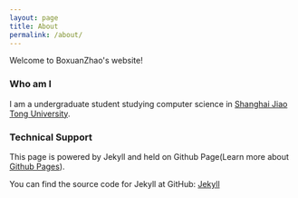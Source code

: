 ```yaml
---
layout: page
title: About
permalink: /about/
---
```


Welcome to BoxuanZhao's website!

### Who am I

I am a undergraduate student studying computer science in <a href="http://www.sjtu.edu.cn" target="_blank">Shanghai Jiao Tong University</a>.

### Technical Support

This page is powered by Jekyll and held on Github Page(Learn more about <a href="https://pages.github.com/" target="_blank">Github Pages</a>).

You can find the source code for Jekyll at GitHub: <a href="https://github.com/jekyll/jekyll" target="_blank">Jekyll</a>

